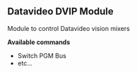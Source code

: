 ## Datavideo DVIP Module

Module to control Datavideo vision mixers

**Available commands**

* Switch PGM Bus
* etc...
